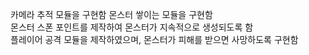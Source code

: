 카메라 추적 모듈을 구현함
몬스터 쌓이는 모듈을 구현함  
몬스터 스폰 포인트를 제작하여 몬스터가 지속적으로 생성되도록 함  
플레이어 공격 모듈을 제작하였으며, 몬스터가 피해를 받으면 사망하도록 구현함 
